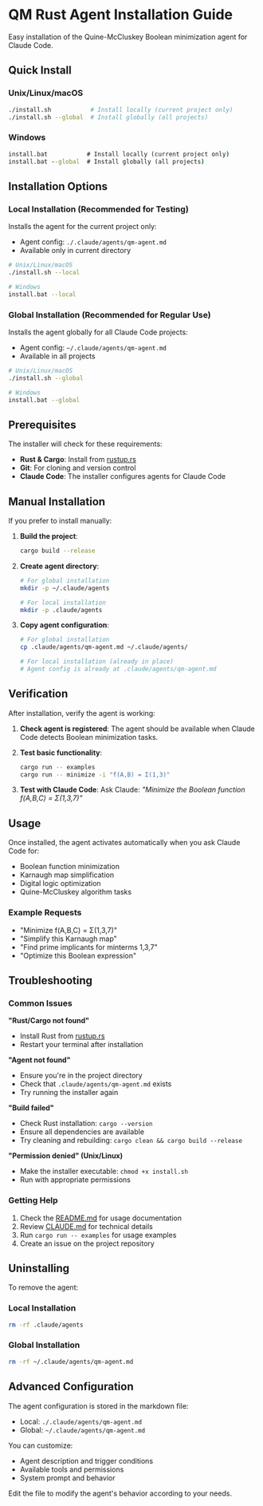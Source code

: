 # QM Rust Agent Installation Guide

Easy installation of the Quine-McCluskey Boolean minimization agent for Claude Code.

## Quick Install

### Unix/Linux/macOS
```bash
./install.sh           # Install locally (current project only)
./install.sh --global  # Install globally (all projects)
```

### Windows
```cmd
install.bat           # Install locally (current project only)
install.bat --global  # Install globally (all projects)
```

## Installation Options

### Local Installation (Recommended for Testing)
Installs the agent for the current project only:
- Agent config: `./.claude/agents/qm-agent.md`
- Available only in current directory

```bash
# Unix/Linux/macOS
./install.sh --local

# Windows
install.bat --local
```

### Global Installation (Recommended for Regular Use)
Installs the agent globally for all Claude Code projects:
- Agent config: `~/.claude/agents/qm-agent.md`
- Available in all projects

```bash
# Unix/Linux/macOS
./install.sh --global

# Windows
install.bat --global
```

## Prerequisites

The installer will check for these requirements:

- **Rust & Cargo**: Install from [rustup.rs](https://rustup.rs/)
- **Git**: For cloning and version control
- **Claude Code**: The installer configures agents for Claude Code

## Manual Installation

If you prefer to install manually:

1. **Build the project**:
   ```bash
   cargo build --release
   ```

2. **Create agent directory**:
   ```bash
   # For global installation
   mkdir -p ~/.claude/agents

   # For local installation
   mkdir -p .claude/agents
   ```

3. **Copy agent configuration**:
   ```bash
   # For global installation
   cp .claude/agents/qm-agent.md ~/.claude/agents/

   # For local installation (already in place)
   # Agent config is already at .claude/agents/qm-agent.md
   ```

## Verification

After installation, verify the agent is working:

1. **Check agent is registered**:
   The agent should be available when Claude Code detects Boolean minimization tasks.

2. **Test basic functionality**:
   ```bash
   cargo run -- examples
   cargo run -- minimize -i "f(A,B) = Σ(1,3)"
   ```

3. **Test with Claude Code**:
   Ask Claude: *"Minimize the Boolean function f(A,B,C) = Σ(1,3,7)"*

## Usage

Once installed, the agent activates automatically when you ask Claude Code for:
- Boolean function minimization
- Karnaugh map simplification
- Digital logic optimization
- Quine-McCluskey algorithm tasks

### Example Requests
- "Minimize f(A,B,C) = Σ(1,3,7)"
- "Simplify this Karnaugh map"
- "Find prime implicants for minterms 1,3,7"
- "Optimize this Boolean expression"

## Troubleshooting

### Common Issues

**"Rust/Cargo not found"**
- Install Rust from [rustup.rs](https://rustup.rs/)
- Restart your terminal after installation

**"Agent not found"**
- Ensure you're in the project directory
- Check that `.claude/agents/qm-agent.md` exists
- Try running the installer again

**"Build failed"**
- Check Rust installation: `cargo --version`
- Ensure all dependencies are available
- Try cleaning and rebuilding: `cargo clean && cargo build --release`

**"Permission denied" (Unix/Linux)**
- Make the installer executable: `chmod +x install.sh`
- Run with appropriate permissions

### Getting Help

1. Check the [README.md](README.md) for usage documentation
2. Review [CLAUDE.md](CLAUDE.md) for technical details
3. Run `cargo run -- examples` for usage examples
4. Create an issue on the project repository

## Uninstalling

To remove the agent:

### Local Installation
```bash
rm -rf .claude/agents
```

### Global Installation
```bash
rm -rf ~/.claude/agents/qm-agent.md
```

## Advanced Configuration

The agent configuration is stored in the markdown file:
- Local: `./.claude/agents/qm-agent.md`
- Global: `~/.claude/agents/qm-agent.md`

You can customize:
- Agent description and trigger conditions
- Available tools and permissions
- System prompt and behavior

Edit the file to modify the agent's behavior according to your needs.